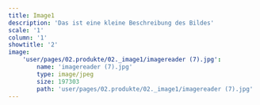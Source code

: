 ```yaml
---
title: Image1
description: 'Das ist eine kleine Beschreibung des Bildes'
scale: '1'
column: '1'
showtitle: '2'
image:
    'user/pages/02.produkte/02._image1/imagereader (7).jpg':
        name: 'imagereader (7).jpg'
        type: image/jpeg
        size: 197303
        path: 'user/pages/02.produkte/02._image1/imagereader (7).jpg'
---
```


